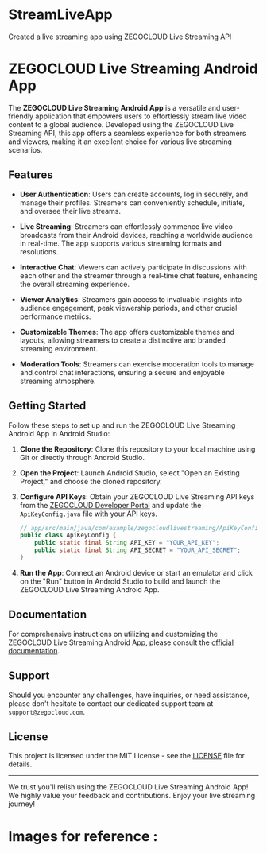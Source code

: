 # StreamLiveApp
Created a live streaming app using ZEGOCLOUD Live Streaming API


# ZEGOCLOUD Live Streaming Android App

The **ZEGOCLOUD Live Streaming Android App** is a versatile and user-friendly application that empowers users to effortlessly stream live video content to a global audience. Developed using the ZEGOCLOUD Live Streaming API, this app offers a seamless experience for both streamers and viewers, making it an excellent choice for various live streaming scenarios.

## Features

- **User Authentication**: Users can create accounts, log in securely, and manage their profiles. Streamers can conveniently schedule, initiate, and oversee their live streams.

- **Live Streaming**: Streamers can effortlessly commence live video broadcasts from their Android devices, reaching a worldwide audience in real-time. The app supports various streaming formats and resolutions.

- **Interactive Chat**: Viewers can actively participate in discussions with each other and the streamer through a real-time chat feature, enhancing the overall streaming experience.

- **Viewer Analytics**: Streamers gain access to invaluable insights into audience engagement, peak viewership periods, and other crucial performance metrics.

- **Customizable Themes**: The app offers customizable themes and layouts, allowing streamers to create a distinctive and branded streaming environment.

- **Moderation Tools**: Streamers can exercise moderation tools to manage and control chat interactions, ensuring a secure and enjoyable streaming atmosphere.

## Getting Started

Follow these steps to set up and run the ZEGOCLOUD Live Streaming Android App in Android Studio:

1. **Clone the Repository**: Clone this repository to your local machine using Git or directly through Android Studio.

2. **Open the Project**: Launch Android Studio, select "Open an Existing Project," and choose the cloned repository.

3. **Configure API Keys**: Obtain your ZEGOCLOUD Live Streaming API keys from the [ZEGOCLOUD Developer Portal](https://developer.zegocloud.com) and update the `ApiKeyConfig.java` file with your API keys.

    ```java
    // app/src/main/java/com/example/zegocloudlivestreaming/ApiKeyConfig.java
    public class ApiKeyConfig {
        public static final String API_KEY = "YOUR_API_KEY";
        public static final String API_SECRET = "YOUR_API_SECRET";
    }
    ```

4. **Run the App**: Connect an Android device or start an emulator and click on the "Run" button in Android Studio to build and launch the ZEGOCLOUD Live Streaming Android App.

## Documentation

For comprehensive instructions on utilizing and customizing the ZEGOCLOUD Live Streaming Android App, please consult the [official documentation](https://docs.zegocloud.com/android-live-streaming-app).

## Support

Should you encounter any challenges, have inquiries, or need assistance, please don't hesitate to contact our dedicated support team at `support@zegocloud.com`.

## License

This project is licensed under the MIT License - see the [LICENSE](LICENSE) file for details.

---

We trust you'll relish using the ZEGOCLOUD Live Streaming Android App! We highly value your feedback and contributions. Enjoy your live streaming journey!


# Images for reference :


